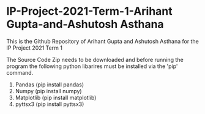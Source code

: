 # IP-Project-2021-Term-1-Arihant Gupta-and-Ashutosh Asthana
This is the Github Repository of Arihant Gupta and Ashutosh Asthana for the IP Project 2021 Term 1

The Source Code Zip needs to be downloaded and before running the program the following python libarires must be installed via the 'pip' command.

1. Pandas (pip install pandas)
2. Numpy (pip install numpy)
3. Matplotlib (pip install matplotlib)
4. pyttsx3 (pip install pyttsx3)
